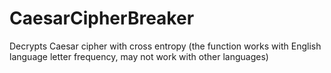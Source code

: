 # CaesarCipherBreaker
Decrypts Caesar cipher with cross entropy
(the function works with English language letter frequency, may not work with other languages)
